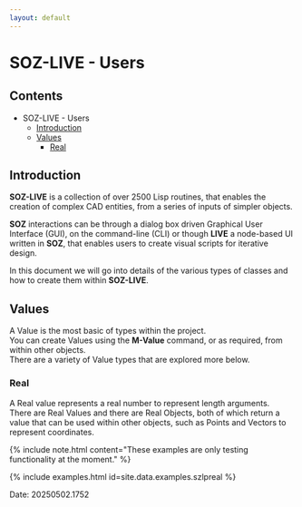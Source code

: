 ```yaml
---
layout: default
---
```

# SOZ-LIVE - Users

## Contents

- SOZ-LIVE - Users
  - [Introduction](#introduction)
  - [Values](#values)
    - [Real](#real)




## Introduction

**SOZ-LIVE** is a collection of over 2500 Lisp routines, that enables the creation of complex CAD entities, from a series of inputs of simpler objects.

**SOZ** interactions can be through a dialog box driven Graphical User Interface (GUI), on the command-line (CLI) or though **LIVE** a node-based UI written in **SOZ**, that enables users to create visual scripts for iterative design.

In this document we will go into details of the various types of classes and how to create them within **SOZ-LIVE**.


## Values

A Value is the most basic of types within the project.  
You can create Values using the **M-Value** command, or as required, from within other objects.  
There are a variety of Value types that are explored more below.  



### Real

A Real value represents a real number to represent length arguments.  
There are Real Values and there are Real Objects, both of which return a value that can be used within other objects, such as Points and Vectors to represent coordinates.  

{% include note.html content="These examples are only testing functionality at the moment." %}

{% include examples.html id=site.data.examples.szlpreal %}

Date: 20250502.1752
